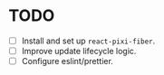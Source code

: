 
# TODO

- [ ] Install and set up `react-pixi-fiber`.
- [ ] Improve update lifecycle logic.
- [ ] Configure eslint/prettier.